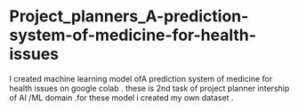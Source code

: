 # Project_planners_A-prediction-system-of-medicine-for-health-issues
I created machine learning model ofA prediction system of medicine for health issues on google colab . these is 2nd task of project planner intership of AI /ML domain .for these model i created my own dataset .
